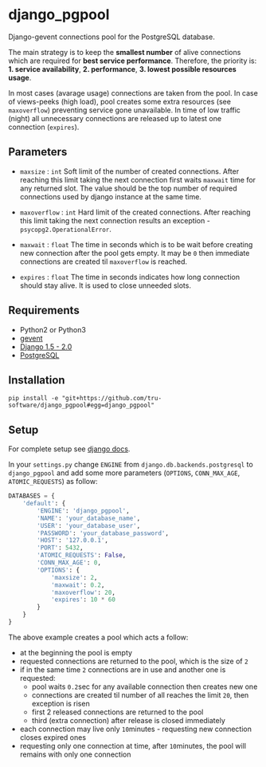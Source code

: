 # django_pgpool
Django-gevent connections pool for the PostgreSQL database.

The main strategy is to keep the **smallest number** of alive connections which are required for **best service performance**.
Therefore, the priority is: **1. service availability**, **2. performance**, **3. lowest possible resources usage**.

In most cases (avarage usage) connections are taken from the pool. In case of views-peeks (high load), pool creates some
extra resources (see `maxoverflow`) preventing service gone unavailable. In time of low traffic (night) all unnecessary
connections are released up to latest one connection (`expires`).

## Parameters
* `maxsize` : `int`
Soft limit of the number of created connections. After reaching this limit taking the next connection first waits `maxwait` time for any returned slot.
The value should be the top number of required connections used by django instance at the same time. 

* `maxoverflow` : `int`
Hard limit of the created connections. After reaching this limit taking the next
connection results an exception - `psycopg2.OperationalError`.

* `maxwait` : `float`
The time in seconds which is to be wait before creating new connection after the pool gets empty.
It may be `0` then immediate connections are created til `maxoverflow` is reached.

* `expires` : `float`
The time in seconds indicates how long connection should stay alive.
It is used to close unneeded slots.


## Requirements
* Python2 or Python3
* [gevent](http://www.gevent.org/)
* [Django 1.5 - 2.0](https://docs.djangoproject.com/)
* [PostgreSQL](https://www.postgresql.org/)

## Installation
`pip install -e "git+https://github.com/tru-software/django_pgpool#egg=django_pgpool"`

## Setup
For complete setup see [django docs](https://docs.djangoproject.com/en/2.0/ref/settings/#databases).

In your `settings.py` change `ENGINE` from `django.db.backends.postgresql` to `django_pgpool`
and add some more parameters (`OPTIONS`, `CONN_MAX_AGE`, `ATOMIC_REQUESTS`) as follow:
```python
DATABASES = {
	'default': {
		'ENGINE': 'django_pgpool',
		'NAME': 'your_database_name',
		'USER': 'your_database_user',
		'PASSWORD': 'your_database_password',
		'HOST': '127.0.0.1',
		'PORT': 5432,
		'ATOMIC_REQUESTS': False,
		'CONN_MAX_AGE': 0,
		'OPTIONS': {
			'maxsize': 2,
			'maxwait': 0.2,
			'maxoverflow': 20,
			'expires': 10 * 60
		}
	}
}
```
The above example creates a pool which acts a follow:
* at the beginning the pool is empty
* requested connections are returned to the pool, which is the size of `2`
* if in the same time `2` connections are in use and another one is requested:
  * pool waits `0.2`sec for any available connection then creates new one
  * connections are created til number of all reaches the limit `20`, then exception is risen
  * first 2 released connections are returned to the pool
  * third (extra connection) after release is closed immediately
* each connection may live only `10`minutes - requesting new connection closes expired ones
* requesting only one connection at time, after `10`minutes, the pool will remains with only one connection
